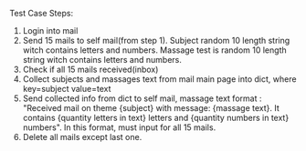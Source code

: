 Test Case Steps:
 1. Login into mail
 2. Send 15 mails to self mail(from step 1). Subject random 10 length string witch contains letters and numbers.
     Massage test is random 10 length string witch contains letters and numbers.
 3. Check if all 15 mails received(inbox)
 4. Collect subjects and massages text from mail main page into dict, where key=subject value=text
 5. Send collected info from dict to self mail, massage text format : "Received mail on theme {subject}
     with message: {massage text}. It contains {quantity letters in text} letters and {quantity numbers in text}
     numbers". In this format, must input for all 15 mails.
 6. Delete all mails except last one.
